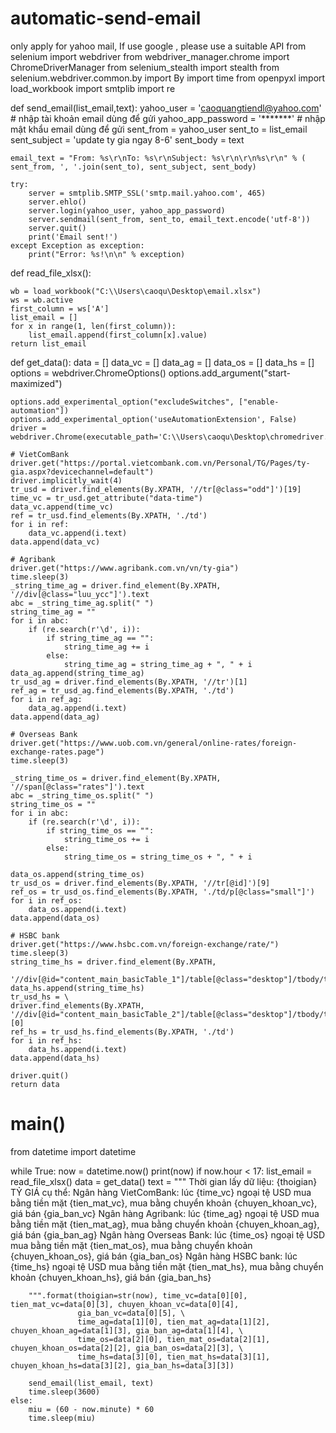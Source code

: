 # automatic-send-email
only apply for yahoo mail, If use google , please use a suitable API
from selenium import webdriver
from webdriver_manager.chrome import ChromeDriverManager
from selenium_stealth import stealth
from selenium.webdriver.common.by import By
import time
from openpyxl import load_workbook
import smtplib
import re

def send_email(list_email,text):
    yahoo_user = 'caoquangtiendl@yahoo.com'  # nhập tài khoản email dùng để gửi
    yahoo_app_password = '*******'        # nhập mật khẩu email dùng để gửi
    sent_from = yahoo_user
    sent_to = list_email
    sent_subject = 'update ty gia ngay 8-6'
    sent_body = text

    email_text = "From: %s\r\nTo: %s\r\nSubject: %s\r\n\r\n%s\r\n" % (
    sent_from, ', '.join(sent_to), sent_subject, sent_body)

    try:
        server = smtplib.SMTP_SSL('smtp.mail.yahoo.com', 465)
        server.ehlo()
        server.login(yahoo_user, yahoo_app_password)
        server.sendmail(sent_from, sent_to, email_text.encode('utf-8'))
        server.quit()
        print('Email sent!')
    except Exception as exception:
        print("Error: %s!\n\n" % exception)

def read_file_xlsx():

    wb = load_workbook("C:\\Users\caoqu\Desktop\email.xlsx")
    ws = wb.active
    first_column = ws['A']
    list_email = []
    for x in range(1, len(first_column)):
        list_email.append(first_column[x].value)
    return list_email


def get_data():
    data = []
    data_vc = []
    data_ag = []
    data_os = []
    data_hs = []
    options = webdriver.ChromeOptions()
    options.add_argument("start-maximized")

    options.add_experimental_option("excludeSwitches", ["enable-automation"])
    options.add_experimental_option('useAutomationExtension', False)
    driver = webdriver.Chrome(executable_path='C:\\Users\caoqu\Desktop\chromedriver.exe')

    # VietComBank
    driver.get("https://portal.vietcombank.com.vn/Personal/TG/Pages/ty-gia.aspx?devicechannel=default")
    driver.implicitly_wait(4)
    tr_usd = driver.find_elements(By.XPATH, '//tr[@class="odd"]')[19]
    time_vc = tr_usd.get_attribute("data-time")
    data_vc.append(time_vc)
    ref = tr_usd.find_elements(By.XPATH, './td')
    for i in ref:
        data_vc.append(i.text)
    data.append(data_vc)

    # Agribank
    driver.get("https://www.agribank.com.vn/vn/ty-gia")
    time.sleep(3)
    _string_time_ag = driver.find_element(By.XPATH, '//div[@class="luu_ycc"]').text
    abc = _string_time_ag.split(" ")
    string_time_ag = ""
    for i in abc:
        if (re.search(r'\d', i)):
            if string_time_ag == "":
                string_time_ag += i
            else:
                string_time_ag = string_time_ag + ", " + i
    data_ag.append(string_time_ag)
    tr_usd_ag = driver.find_elements(By.XPATH, '//tr')[1]
    ref_ag = tr_usd_ag.find_elements(By.XPATH, './td')
    for i in ref_ag:
        data_ag.append(i.text)
    data.append(data_ag)

    # Overseas Bank
    driver.get("https://www.uob.com.vn/general/online-rates/foreign-exchange-rates.page")
    time.sleep(3)

    _string_time_os = driver.find_element(By.XPATH, '//span[@class="rates"]').text
    abc = _string_time_os.split(" ")
    string_time_os = ""
    for i in abc:
        if (re.search(r'\d', i)):
            if string_time_os == "":
                string_time_os += i
            else:
                string_time_os = string_time_os + ", " + i

    data_os.append(string_time_os)
    tr_usd_os = driver.find_elements(By.XPATH, '//tr[@id]')[9]
    ref_os = tr_usd_os.find_elements(By.XPATH, './td/p[@class="small"]')
    for i in ref_os:
        data_os.append(i.text)
    data.append(data_os)

    # HSBC bank
    driver.get("https://www.hsbc.com.vn/foreign-exchange/rate/")
    time.sleep(3)
    string_time_hs = driver.find_element(By.XPATH,
                                         '//div[@id="content_main_basicTable_1"]/table[@class="desktop"]/tbody/tr/td').text
    data_hs.append(string_time_hs)
    tr_usd_hs = \
    driver.find_elements(By.XPATH, '//div[@id="content_main_basicTable_2"]/table[@class="desktop"]/tbody/tr')[0]
    ref_hs = tr_usd_hs.find_elements(By.XPATH, './td')
    for i in ref_hs:
        data_hs.append(i.text)
    data.append(data_hs)

    driver.quit()
    return data


# main()
from datetime import datetime

while True:
    now = datetime.now()
    print(now)
    if now.hour < 17:
        list_email = read_file_xlsx()
        data = get_data()
        text = """ Thời gian lấy dữ liệu: {thoigian}
        TỶ GIÁ cụ thể:
        Ngân hàng VietComBank: lúc {time_vc} ngoại tệ USD mua bằng tiền mặt {tien_mat_vc}, mua bằng chuyển khoản {chuyen_khoan_vc}, giá bán {gia_ban_vc}
        Ngân hàng Agribank: lúc {time_ag} ngoại tệ USD mua bằng tiền mặt {tien_mat_ag}, mua bằng chuyển khoản {chuyen_khoan_ag}, giá bán {gia_ban_ag}
        Ngân hàng Overseas Bank: lúc {time_os} ngoại tệ USD mua bằng tiền mặt {tien_mat_os}, mua bằng chuyển khoản {chuyen_khoan_os}, giá bán {gia_ban_os}
        Ngân hàng HSBC bank: lúc {time_hs} ngoại tệ USD mua bằng tiền mặt {tien_mat_hs}, mua bằng chuyển khoản {chuyen_khoan_hs}, giá bán {gia_ban_hs}

        """.format(thoigian=str(now), time_vc=data[0][0], tien_mat_vc=data[0][3], chuyen_khoan_vc=data[0][4],
                   gia_ban_vc=data[0][5], \
                   time_ag=data[1][0], tien_mat_ag=data[1][2], chuyen_khoan_ag=data[1][3], gia_ban_ag=data[1][4], \
                   time_os=data[2][0], tien_mat_os=data[2][1], chuyen_khoan_os=data[2][2], gia_ban_os=data[2][3], \
                   time_hs=data[3][0], tien_mat_hs=data[3][1], chuyen_khoan_hs=data[3][2], gia_ban_hs=data[3][3])

        send_email(list_email, text)
        time.sleep(3600)
    else:
        miu = (60 - now.minute) * 60
        time.sleep(miu)
